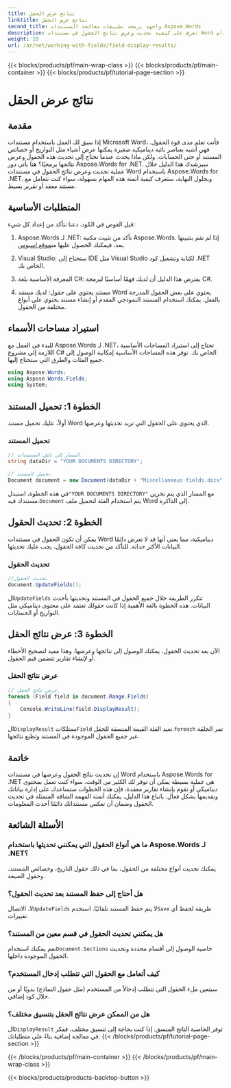 ```yaml
---
title: نتائج عرض الحقل
linktitle: نتائج عرض الحقل
second_title: واجهة برمجة تطبيقات معالجة المستندات Aspose.Words
description: تعرف على كيفية تحديث وعرض نتائج الحقول في مستندات Word باستخدام Aspose.Words for .NET من خلال هذا الدليل التفصيلي. مثالي لأتمتة مهام المستندات.
weight: 10
url: /ar/net/working-with-fields/field-display-results/
---
```


{{< blocks/products/pf/main-wrap-class >}}
{{< blocks/products/pf/main-container >}}
{{< blocks/products/pf/tutorial-page-section >}}

# نتائج عرض الحقل

## مقدمة

إذا سبق لك العمل باستخدام مستندات Microsoft Word، فأنت تعلم مدى قوة الحقول. فهي أشبه بعناصر نائبة ديناميكية صغيرة يمكنها عرض أشياء مثل التواريخ أو خصائص المستند أو حتى الحسابات. ولكن ماذا يحدث عندما تحتاج إلى تحديث هذه الحقول وعرض نتائجها برمجيًا؟ هنا يأتي دور Aspose.Words for .NET. سيرشدك هذا الدليل خلال عملية تحديث وعرض نتائج الحقول في مستندات Word باستخدام Aspose.Words for .NET. وبحلول النهاية، ستعرف كيفية أتمتة هذه المهام بسهولة، سواء كنت تتعامل مع مستند معقد أو تقرير بسيط.

## المتطلبات الأساسية

قبل الغوص في الكود، دعنا نتأكد من إعداد كل شيء:

1. Aspose.Words لـ .NET: تأكد من تثبيت مكتبة Aspose.Words. إذا لم تقم بتثبيتها بعد، فيمكنك الحصول عليها من[موقع اسبوس](https://releases.aspose.com/words/net/).

2. Visual Studio: ستحتاج إلى IDE مثل Visual Studio لكتابة وتشغيل كود .NET الخاص بك.

3. المعرفة الأساسية بلغة C#: يفترض هذا الدليل أن لديك فهمًا أساسيًا لبرمجة C#.

4. مستند يحتوي على حقول: لديك مستند Word يحتوي على بعض الحقول المدرجة بالفعل. يمكنك استخدام المستند النموذجي المقدم أو إنشاء مستند يحتوي على أنواع مختلفة من الحقول.

## استيراد مساحات الأسماء

للبدء في العمل مع Aspose.Words لـ .NET، تحتاج إلى استيراد المساحات الأساسية اللازمة إلى مشروع C# الخاص بك. توفر هذه المساحات الأساسية إمكانية الوصول إلى جميع الفئات والطرق التي ستحتاج إليها.

```csharp
using Aspose.Words;
using Aspose.Words.Fields;
using System;
```

## الخطوة 1: تحميل المستند

أولاً، عليك تحميل مستند Word الذي يحتوي على الحقول التي تريد تحديثها وعرضها.

### تحميل المستند

```csharp
// المسار إلى دليل المستندات.
string dataDir = "YOUR DOCUMENTS DIRECTORY";

// تحميل المستند.
Document document = new Document(dataDir + "Miscellaneous fields.docx");
```

 في هذه الخطوة، استبدل`"YOUR DOCUMENTS DIRECTORY"` مع المسار الذي يتم تخزين مستندك فيه.`Document` يتم استخدام الفئة لتحميل ملف Word إلى الذاكرة.

## الخطوة 2: تحديث الحقول

يمكن أن تكون الحقول في مستندات Word ديناميكية، مما يعني أنها قد لا تعرض دائمًا البيانات الأكثر حداثة. للتأكد من تحديث كافة الحقول، يجب عليك تحديثها.

### تحديث الحقول

```csharp
//تحديث الحقول.
document.UpdateFields();
```

 ال`UpdateFields` تتكرر الطريقة خلال جميع الحقول في المستند وتحديثها بأحدث البيانات. هذه الخطوة بالغة الأهمية إذا كانت حقولك تعتمد على محتوى ديناميكي مثل التواريخ أو الحسابات.

## الخطوة 3: عرض نتائج الحقل

الآن بعد تحديث الحقول، يمكنك الوصول إلى نتائجها وعرضها. وهذا مفيد لتصحيح الأخطاء أو لإنشاء تقارير تتضمن قيم الحقول.

### عرض نتائج الحقل

```csharp
// عرض نتائج الحقل.
foreach (Field field in document.Range.Fields)
{
    Console.WriteLine(field.DisplayResult);
}
```

 ال`DisplayResult` ممتلكات`Field` تعيد الفئة القيمة المنسقة للحقل.`foreach` تمر الحلقة عبر جميع الحقول الموجودة في المستند وتطبع نتائجها.

## خاتمة

إن تحديث نتائج الحقول وعرضها في مستندات Word باستخدام Aspose.Words for .NET هي عملية بسيطة يمكن أن توفر لك الكثير من الوقت. سواء كنت تعمل بمحتوى ديناميكي أو تقوم بإنشاء تقارير معقدة، فإن هذه الخطوات ستساعدك على إدارة بياناتك وتقديمها بشكل فعال. باتباع هذا الدليل، يمكنك أتمتة المهمة الشاقة المتمثلة في تحديث الحقول وضمان أن تعكس مستنداتك دائمًا أحدث المعلومات.

## الأسئلة الشائعة

### ما هي أنواع الحقول التي يمكنني تحديثها باستخدام Aspose.Words لـ .NET؟  
يمكنك تحديث أنواع مختلفة من الحقول، بما في ذلك حقول التاريخ، وخصائص المستند، وحقول الصيغة.

### هل أحتاج إلى حفظ المستند بعد تحديث الحقول؟  
 لا، الاتصال`UpdateFields` لا يتم حفظ المستند تلقائيًا. استخدم`Save` طريقة لحفظ أي تغييرات.

### هل يمكنني تحديث الحقول في قسم معين من المستند؟  
 نعم يمكنك استخدام`Document.Sections` خاصية الوصول إلى أقسام محددة وتحديث الحقول الموجودة داخلها.

### كيف أتعامل مع الحقول التي تتطلب إدخال المستخدم؟  
سيتعين ملء الحقول التي تتطلب إدخالاً من المستخدم (مثل حقول النماذج) يدويًا أو من خلال كود إضافي.

### هل من الممكن عرض نتائج الحقل بتنسيق مختلف؟  
 ال`DisplayResult` توفر الخاصية الناتج المنسق. إذا كنت بحاجة إلى تنسيق مختلف، ففكر في معالجة إضافية بناءً على متطلباتك.
{{< /blocks/products/pf/tutorial-page-section >}}

{{< /blocks/products/pf/main-container >}}
{{< /blocks/products/pf/main-wrap-class >}}

{{< blocks/products/products-backtop-button >}}

